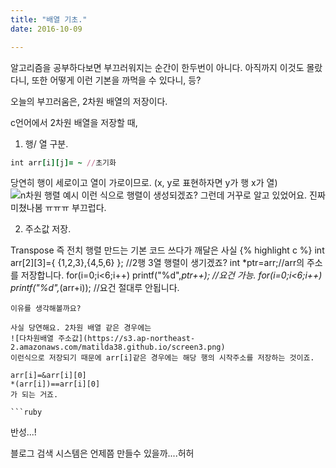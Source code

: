 ```yaml
---
title: "배열 기초."
date: 2016-10-09

---
```


알고리즘을 공부하다보면 부끄러워지는 순간이 한두번이 아니다. 아직까지 이것도 몰랐다니, 또한 어떻게 이런 기본을 까먹을 수 있다니, 등?

오늘의 부끄러움은, 2차원 배열의 저장이다.

c언어에서 2차원 배열을 저장할 때,

1. 행/ 열 구분.

```ruby
int arr[i][j]= ~ //초기화
```

당연히 행이 세로이고 열이 가로이므로. (x, y로 표현하자면 y가 행 x가 열)
![n차원 행렬 예시](https://s3.ap-northeast-2.amazonaws.com/matilda38.github.io/screen1.png)
이런 식으로 행렬이 생성되겠죠? 그런데 거꾸로 알고 있었어요. 진짜 미쳤나봄 ㅠㅠㅠ 부끄럽다.

2. 주소값 저장.

Transpose 즉 전치 행렬 만드는 기본 코드 쓰다가 깨달은 사실
{% highlight c %}
int arr[2][3]={ {1,2,3},{4,5,6} }; //2행 3열 행렬이 생기겠죠?
int *ptr=arr;//arr의 주소를 저장합니다.
for(i=0;i<6;i++)
    printf("%d",*ptr++); //요건 가능.
for(i=0;i<6;i++)
    printf("%d",*(arr+i)); //요건 절대루 안됩니다.
```
이유를 생각해볼까요?

사실 당연해요. 2차원 배열 같은 경우에는
![다차원배열 주소값](https://s3.ap-northeast-2.amazonaws.com/matilda38.github.io/screen3.png)
이런식으로 저장되기 때문에 arr[i]같은 경우에는 해당 행의 시작주소를 저장하는 것이죠.

arr[i]=&arr[i][0]
*(arr[i])==arr[i][0]
가 되는 거죠.

```ruby

```


반성...!

블로그 검색 시스템은 언제쯤 만들수 있을까....허허
